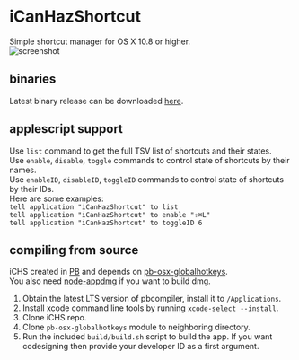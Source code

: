 # iCanHazShortcut
Simple shortcut manager for OS X 10.8 or higher.  
![screenshot](https://eri.deseven.info/scr/PneographEpituberculousPreofficially.png)  

## binaries
Latest binary release can be downloaded [here](https://github.com/deseven/icanhazshortcut/releases).  

## applescript support
Use `list` command to get the full TSV list of shortcuts and their states.  
Use `enable`, `disable`, `toggle` commands to control state of shortcuts by their names.  
Use `enableID`,  `disableID`, `toggleID` commands to control state of shortcuts by their IDs.  
Here are some examples:  
`tell application "iCanHazShortcut" to list`  
`tell application "iCanHazShortcut" to enable "⇧⌘L"`  
`tell application "iCanHazShortcut" to toggleID 6`  

## compiling from source
iCHS created in [PB](http://purebasic.com) and depends on [pb-osx-globalhotkeys](https://github.com/deseven/pb-osx-globalhotkeys).  
You also need [node-appdmg](https://github.com/LinusU/node-appdmg) if you want to build dmg.  
1. Obtain the latest LTS version of pbcompiler, install it to ```/Applications```.  
2. Install xcode command line tools by running ```xcode-select --install```.  
3. Clone iCHS repo.  
4. Clone ```pb-osx-globalhotkeys``` module to neighboring directory.  
5. Run the included ```build/build.sh``` script to build the app. If you want codesigning then provide your developer ID as a first argument.  